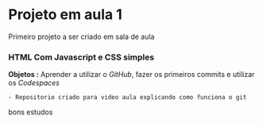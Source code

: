 Projeto em aula 1
=====================

Primeiro projeto a ser criado em sala de aula 

### HTML Com Javascript e CSS simples

**Objetos :** Aprender a utilizar o *GitHub*, fazer os primeiros commits e utilizar os *Codespaces*

	- Repositorio criado para video aula explicando como funciona o git 

bons estudos